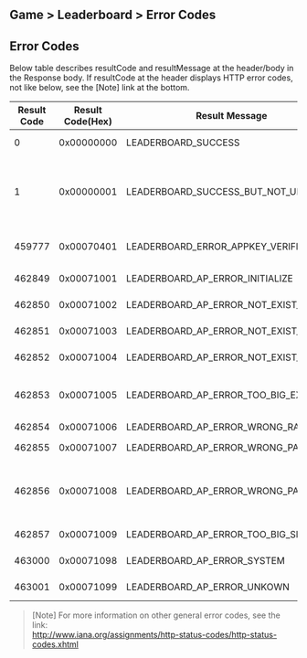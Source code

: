 ## Game > Leaderboard > Error Codes

## Error Codes 

Below table describes resultCode and resultMessage at the header/body in the Response body. 
If resultCode at the header displays HTTP error codes, not like below, see the [Note] link at the bottom. 

|Result Code| Result Code(Hex) | Result Message |Description|
|---|---|---|---|
|0|	0x00000000 |LEADERBOARD_SUCCESS | Successfully requested. |
|1|	0x00000001 |LEADERBOARD_SUCCESS_BUT_NOT_UPDATE | Requested successfully, but not updated since data is same as before. |
|459777|	0x00070401 |LEADERBOARD_ERROR_APPKEY_VERIFIER | AppKey authentication failed. |
|462849|	0x00071001 |LEADERBOARD_AP_ERROR_INITIALIZE | Initialization failed. |
|462850|	0x00071002 |LEADERBOARD_AP_ERROR_NOT_EXIST_USER | Unregistered user. |
|462851|	0x00071003 |LEADERBOARD_AP_ERROR_NOT_EXIST_FACTOR | Unregistered factor. |
|462852|	0x00071004 |LEADERBOARD_AP_ERROR_NOT_EXIST_APPKEY | Unregistered Appkey. |
|462853|	0x00071005 |LEADERBOARD_AP_ERROR_TOO_BIG_EXTRA | Limit in the length of extra data exceeded. |
|462854|	0x00071006 |LEADERBOARD_AP_ERROR_WRONG_RANGE | Invalid range. |
|462855|	0x00071007 |LEADERBOARD_AP_ERROR_WRONG_PARAM | Invalid parameter. |
|462856|    0x00071008 |LEADERBOARD_AP_ERROR_WRONG_PATH | Character missing in the URI; parameter missing. |
|462857|    0x00071009 |LEADERBOARD_AP_ERROR_TOO_BIG_SIZE | Exceeded request size. |
|463000|	0x00071098 |LEADERBOARD_AP_ERROR_SYSTEM | Error in system. |
|463001|	0x00071099 |LEADERBOARD_AP_ERROR_UNKOWN | Unidentified error. |

> [Note]
> For more information on other general error codes, see the link:  
> http://www.iana.org/assignments/http-status-codes/http-status-codes.xhtml